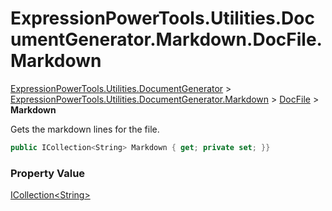﻿# ExpressionPowerTools.Utilities.DocumentGenerator.Markdown.DocFile.Markdown

[ExpressionPowerTools.Utilities.DocumentGenerator](ExpressionPowerTools.Utilities.DocumentGenerator.a.md) > [ExpressionPowerTools.Utilities.DocumentGenerator.Markdown](ExpressionPowerTools.Utilities.DocumentGenerator.Markdown.n.md) > [DocFile](ExpressionPowerTools.Utilities.DocumentGenerator.Markdown.DocFile.cs.md) > **Markdown**

Gets the markdown lines for the file.

```csharp
public ICollection<String> Markdown { get; private set; }}
```

### Property Value

 [ICollection&lt;String>](https://docs.microsoft.com/dotnet/api/system.collections.generic.icollection-1) 

